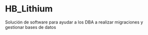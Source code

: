 # HB_Lithium
Solución de software para ayudar a los DBA a realizar migraciones y gestionar bases de datos

